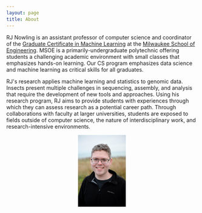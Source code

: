 ```yaml
---
layout: page
title: About
---
```


RJ Nowling is an assistant professor of computer science and coordinator of the [Graduate Certificate in Machine Learning](https://www.msoe.edu/academics/certificates/machine-learning-graduate-certificate/) at the [Milwaukee School of Engineering](https://www.msoe.edu).  MSOE is a primarily-undergraduate polytechnic offering students a challenging academic environment with small classes that emphasizes hands-on learning.  Our CS program emphasizes data science and machine learning as critical skills for all graduates.

RJ's research applies machine learning and statistics to genomic data.  Insects present multiple challenges in sequencing, assembly, and analysis that require the development of new tools and approaches.  Using his research program, RJ aims to provide students with experiences through which they can assess research as a potential career path.  Through collaborations with faculty at larger universities, students are exposed to fields outside of computer science, the nature of interdisciplinary work, and research-intensive environments.

<center><img src="/images/photos/nowling.jpg" width="25%" height="25%" /></center>
